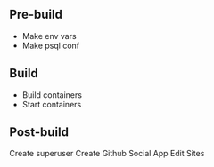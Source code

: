 ## Pre-build
- Make env vars
- Make psql conf

## Build
- Build containers
- Start containers

## Post-build
Create superuser
Create Github Social App
Edit Sites
